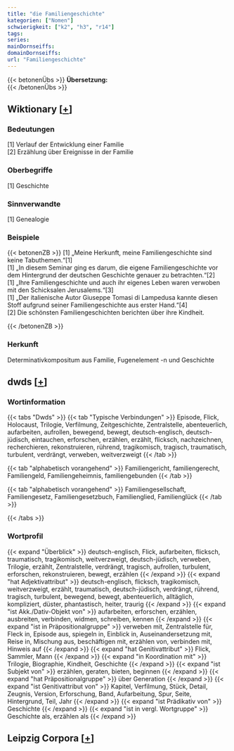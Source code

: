 ```yaml
---
title: "die Familiengeschichte"
kategorien: ["Nomen"]
schwierigkeit: ["k2", "h3", "r14"]
tags:
series:
mainDornseiffs:
domainDornseiffs:
url: "Familiengeschichte"
---
```


{{< betonenÜbs >}}
**Übersetzung:**  
{{< /betonenÜbs >}}

## Wiktionary [[+](https://de.wiktionary.org/wiki/Familiengeschichte)]

### Bedeutungen
[1] Verlauf der Entwicklung einer Familie  
[2] Erzählung über Ereignisse in der Familie  

### Oberbegriffe
[1] Geschichte  

### Sinnverwandte
[1] Genealogie  

### Beispiele
{{< betonenZB >}}
[1] „Meine Herkunft, meine Familiengeschichte sind keine Tabuthemen.“[1]  
[1] „In diesem Seminar ging es darum, die eigene Familiengeschichte vor dem Hintergrund der deutschen Geschichte genauer zu betrachten.“[2]  
[1] „Ihre Familiengeschichte und auch ihr eigenes Leben waren verwoben mit den Schicksalen Jerusalems.“[3]  
[1] „Der italienische Autor Giuseppe Tomasi di Lampedusa kannte diesen Stoff aufgrund seiner Familiengeschichte aus erster Hand.“[4]  
[2] Die schönsten Familiengeschichten berichten über ihre Kindheit.  

{{< /betonenZB >}}
### Herkunft
Determinativkompositum aus Familie, Fugenelement -n und Geschichte  



## dwds [[+](https://www.dwds.de/wb/Familiengeschichte)]

### Wortinformation
{{< tabs "Dwds" >}}
{{< tab "Typische Verbindungen" >}}
Episode, Flick, Holocaust, Trilogie, Verfilmung, Zeitgeschichte, Zentralstelle, abenteuerlich, aufarbeiten, aufrollen, bewegend, bewegt, deutsch-englisch, deutsch-jüdisch, eintauchen, erforschen, erzählen, erzählt, flicksch, nachzeichnen, recherchieren, rekonstruieren, rührend, tragikomisch, tragisch, traumatisch, turbulent, verdrängt, verweben, weitverzweigt
{{< /tab >}}

{{< tab "alphabetisch vorangehend" >}}
Familiengericht, familiengerecht, Familiengeld, Familiengeheimnis, familiengebunden
{{< /tab >}}

{{< tab "alphabetisch vorangehend" >}}
Familiengesellschaft, Familiengesetz, Familiengesetzbuch, Familienglied, Familienglück
{{< /tab >}}

{{< /tabs >}}

### Wortprofil
{{< expand "Überblick" >}} deutsch-englisch, Flick, aufarbeiten, flicksch, traumatisch, tragikomisch, weitverzweigt, deutsch-jüdisch, verweben, Trilogie, erzählt, Zentralstelle, verdrängt, tragisch, aufrollen, turbulent, erforschen, rekonstruieren, bewegt, erzählen {{< /expand >}}
{{< expand "hat Adjektivattribut" >}} deutsch-englisch, flicksch, tragikomisch, weitverzweigt, erzählt, traumatisch, deutsch-jüdisch, verdrängt, rührend, tragisch, turbulent, bewegend, bewegt, abenteuerlich, alltäglich, kompliziert, düster, phantastisch, heiter, traurig {{< /expand >}}
{{< expand "ist Akk./Dativ-Objekt von" >}} aufarbeiten, erforschen, erzählen, ausbreiten, verbinden, widmen, schreiben, kennen {{< /expand >}}
{{< expand "ist in Präpositionalgruppe" >}} verweben mit, Zentralstelle für, Fleck in, Episode aus, spiegeln in, Einblick in, Auseinandersetzung mit, Reise in, Mischung aus, beschäftigen mit, erzählen von, verbinden mit, Hinweis auf {{< /expand >}}
{{< expand "hat Genitivattribut" >}} Flick, Sammler, Mann {{< /expand >}}
{{< expand "in Koordination mit" >}} Trilogie, Biographie, Kindheit, Geschichte {{< /expand >}}
{{< expand "ist Subjekt von" >}} erzählen, geraten, bieten, beginnen {{< /expand >}}
{{< expand "hat Präpositionalgruppe" >}} über Generation {{< /expand >}}
{{< expand "ist Genitivattribut von" >}} Kapitel, Verfilmung, Stück, Detail, Zeugnis, Version, Erforschung, Band, Aufarbeitung, Spur, Seite, Hintergrund, Teil, Jahr {{< /expand >}}
{{< expand "ist Prädikativ von" >}} Geschichte {{< /expand >}}
{{< expand "ist in vergl. Wortgruppe" >}} Geschichte als, erzählen als {{< /expand >}}

## Leipzig Corpora [[+](https://corpora.uni-leipzig.de/en/res?word=Familiengeschichte&corpusId=deu_newscrawl-public_2018)]

